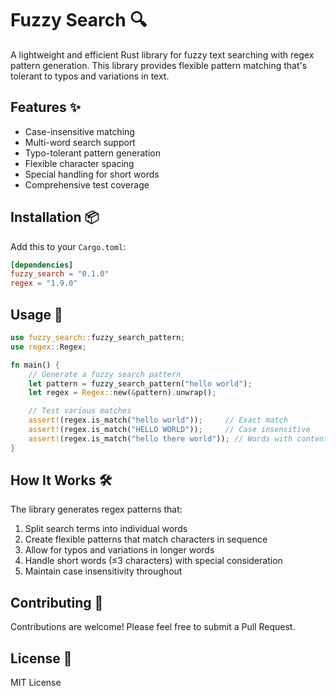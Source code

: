 # Fuzzy Search 🔍

A lightweight and efficient Rust library for fuzzy text searching with regex pattern generation. This library provides flexible pattern matching that's tolerant to typos and variations in text.

## Features ✨

- Case-insensitive matching
- Multi-word search support
- Typo-tolerant pattern generation
- Flexible character spacing
- Special handling for short words
- Comprehensive test coverage

## Installation 📦

Add this to your `Cargo.toml`:

```toml
[dependencies]
fuzzy_search = "0.1.0"
regex = "1.9.0"
```

## Usage 🚀

```rust
use fuzzy_search::fuzzy_search_pattern;
use regex::Regex;

fn main() {
    // Generate a fuzzy search pattern
    let pattern = fuzzy_search_pattern("hello world");
    let regex = Regex::new(&pattern).unwrap();

    // Test various matches
    assert!(regex.is_match("hello world"));     // Exact match
    assert!(regex.is_match("HELLO WORLD"));     // Case insensitive
    assert!(regex.is_match("hello there world")); // Words with content between
}
```

## How It Works 🛠️

The library generates regex patterns that:

1. Split search terms into individual words
2. Create flexible patterns that match characters in sequence
3. Allow for typos and variations in longer words
4. Handle short words (≤3 characters) with special consideration
5. Maintain case insensitivity throughout

## Contributing 🤝

Contributions are welcome! Please feel free to submit a Pull Request.

## License 📄

MIT License
